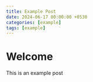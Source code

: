 ```yaml
---
title: Example Post
date: 2024-06-17 00:00:00 +0530
categories: [example]
tags: [example]
---
```



# Welcome
This is an example post